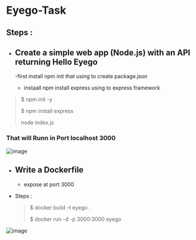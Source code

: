 # Eyego-Task

## Steps :
- ## Create a simple web app (Node.js) with an API returning Hello Eyego
  
   -first install npm init that using to create package.json
   - instaall npm install express using to express framework
     
> $ npm init -y
>
> $ npm install express
>
> node index.js

### That will Runn in Port localhost 3000

![image](https://github.com/user-attachments/assets/d8574b86-b1e4-4b68-93d8-57cffe14e04a)


- ## Write a Dockerfile
  
   - expose at port 3000

- Steps :

  > $ docker build -t eyego .
  >
  > $ docker run -d -p 3000:3000 eyego

  
 ![image](https://github.com/user-attachments/assets/d0055c1d-8978-439f-a409-5c112cb423e3)

